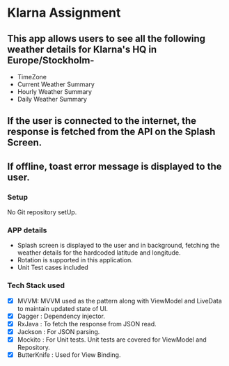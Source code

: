 # Klarna Assignment

## This app allows users to see all the following weather details for Klarna's HQ in Europe/Stockholm-
 - TimeZone
 - Current Weather Summary
 - Hourly Weather Summary
 - Daily Weather Summary

## If the user is connected to the internet, the response is fetched from the API on the Splash Screen.
## If offline, toast error message is displayed to the user.

### Setup

No Git repository setUp.

### APP details

- Splash screen is displayed to the user and in background, fetching the weather details for the hardcoded latitude and longitude.
- Rotation is supported in this application.
- Unit Test cases included

### Tech Stack used

- [x] MVVM: MVVM used as the pattern along with ViewModel and LiveData to maintain updated state of UI.
- [x] Dagger : Dependency injector.
- [x] RxJava : To fetch the response from JSON read.
- [x] Jackson : For JSON parsing.
- [x] Mockito : For Unit tests. Unit tests are covered for ViewModel and Repository.
- [x] ButterKnife : Used for View Binding.